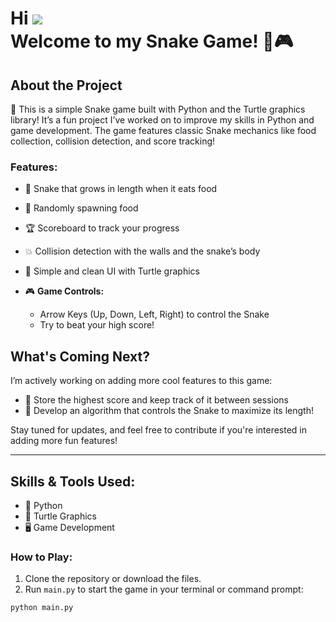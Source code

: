 Hi ![](https://user-images.githubusercontent.com/18350557/176309783-0785949b-9127-417c-8b55-ab5a4333674e.gif)  
Welcome to my Snake Game! 🐍🎮
====================================================================================================================================

## About the Project

🚀 This is a simple Snake game built with Python and the Turtle graphics library! It’s a fun project I’ve worked on to improve my skills in Python and game development. The game features classic Snake mechanics like food collection, collision detection, and score tracking!

### Features:
* 🐍 Snake that grows in length when it eats food
* 🍔 Randomly spawning food
* 🏆 Scoreboard to track your progress
* 💥 Collision detection with the walls and the snake’s body
* 🖤 Simple and clean UI with Turtle graphics

* 🎮 **Game Controls:**
  * Arrow Keys (Up, Down, Left, Right) to control the Snake
  * Try to beat your high score!

## What's Coming Next?  
I’m actively working on adding more cool features to this game:
* 💯 Store the highest score and keep track of it between sessions
* 🤖 Develop an algorithm that controls the Snake to maximize its length!

Stay tuned for updates, and feel free to contribute if you're interested in adding more fun features!

---

## Skills & Tools Used:
* 🐍 Python
* 📐 Turtle Graphics
* 🖥️ Game Development

### How to Play:
1. Clone the repository or download the files.
2. Run `main.py` to start the game in your terminal or command prompt:
```bash
python main.py

